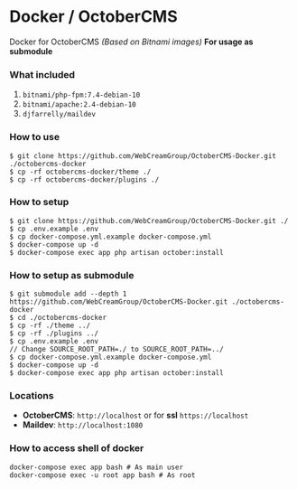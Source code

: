 # Docker / OctoberCMS
Docker for OctoberCMS *(Based on Bitnami images)*
**For usage as submodule**

### What included
1. `bitnami/php-fpm:7.4-debian-10`
2. `bitnami/apache:2.4-debian-10`
3. `djfarrelly/maildev`

### How to use
```
$ git clone https://github.com/WebCreamGroup/OctoberCMS-Docker.git ./octobercms-docker
$ cp -rf octobercms-docker/theme ./
$ cp -rf octobercms-docker/plugins ./
```

### How to setup
```
$ git clone https://github.com/WebCreamGroup/OctoberCMS-Docker.git ./
$ cp .env.example .env
$ cp docker-compose.yml.example docker-compose.yml
$ docker-compose up -d
$ docker-compose exec app php artisan october:install
```

### How to setup as submodule
```
$ git submodule add --depth 1 https://github.com/WebCreamGroup/OctoberCMS-Docker.git ./octobercms-docker
$ cd ./octobercms-docker
$ cp -rf ./theme ../
$ cp -rf ./plugins ../
$ cp .env.example .env
// Change SOURCE_ROOT_PATH=./ to SOURCE_ROOT_PATH=../
$ cp docker-compose.yml.example docker-compose.yml
$ docker-compose up -d
$ docker-compose exec app php artisan october:install
```

### Locations
- **OctoberCMS**: `http://localhost` or for **ssl** `https://localhost`
- **Maildev**: `http://localhost:1080`

### How to access shell of docker
```
docker-compose exec app bash # As main user
docker-compose exec -u root app bash # As root
```
